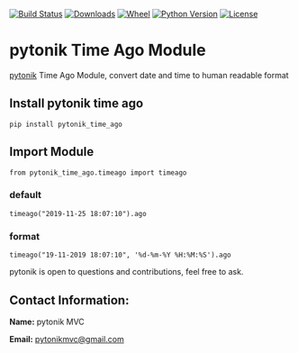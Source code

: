 [![Build Status](https://img.shields.io/pypi/v/pytonik_time_ago)](https://pypi.python.org/pypi/pytonik_time_ago)
[![Downloads](https://img.shields.io/pypi/dm/pytonik_time_ago)](https://pypi.python.org/pypi/pytonik_time_ago/)
[![Wheel](https://img.shields.io/pypi/wheel/pytonik_time_ago.svg)](https://pypi.python.org/pypi/pytonik_time_ago)
[![Python Version](https://img.shields.io/pypi/pyversions/pytonik_time_ago)](https://pypi.python.org/pypi/pytonik_time_ago)
[![License](https://img.shields.io/pypi/l/pytonik_time_ago)](https://pypi.python.org/pypi/pytonik_time_ago)

# pytonik Time Ago Module
[pytonik](https://pypi.python.org/pypi/pytonik) Time Ago Module, convert date and time to human readable format

## Install pytonik time ago
```
pip install pytonik_time_ago

```
## Import Module
```
from pytonik_time_ago.timeago import timeago
```

### default 
```
timeago("2019-11-25 18:07:10").ago
```

### format 

```
timeago("19-11-2019 18:07:10", '%d-%m-%Y %H:%M:%S').ago
```

pytonik is open to questions and contributions, feel free to ask.

## Contact Information:

**Name:**  pytonik MVC

**Email:** pytonikmvc@gmail.com
